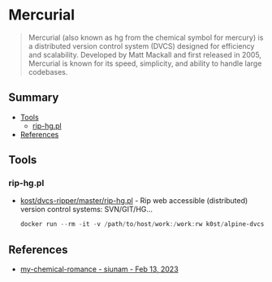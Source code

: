 # Mercurial

> Mercurial  (also known as hg  from the chemical symbol for mercury) is a distributed version control system (DVCS) designed for efficiency and scalability. Developed by Matt Mackall and first released in 2005, Mercurial is known for its speed, simplicity, and ability to handle large codebases.


## Summary

* [Tools](#tools)
    * [rip-hg.pl](#rip-hgpl)
* [References](#references)


## Tools

### rip-hg.pl

* [kost/dvcs-ripper/master/rip-hg.pl](https://raw.githubusercontent.com/kost/dvcs-ripper/master/rip-hg.pl) - Rip web accessible (distributed) version control systems: SVN/GIT/HG...
    ```powershell
    docker run --rm -it -v /path/to/host/work:/work:rw k0st/alpine-dvcs-ripper rip-hg.pl -v -u
    ```


## References

* [my-chemical-romance - siunam - Feb 13, 2023](https://siunam321.github.io/ctf/LA-CTF-2023/Web/my-chemical-romance/)